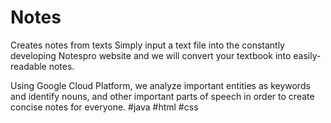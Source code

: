 # Notes
Creates notes from texts
Simply input a text file into the constantly developing Notespro website and we will convert your textbook into easily-readable notes.

Using Google Cloud Platform, we analyze important entities as keywords and identify nouns, and other important parts of speech in order to create concise notes for everyone.
#java #html #css
